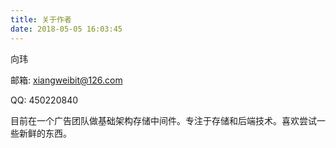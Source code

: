 ```yaml
---
title: 关于作者
date: 2018-05-05 16:03:45
---
```



向玮

邮箱: xiangweibit@126.com

QQ: 450220840

目前在一个广告团队做基础架构存储中间件。专注于存储和后端技术。喜欢尝试一些新鲜的东西。
